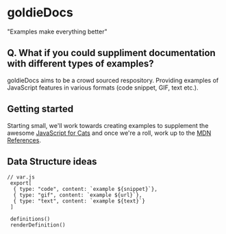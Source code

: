# goldieDocs
"Examples make everything better"

## Q. What if you could suppliment documentation with different types of examples?
goldieDocs aims to be a crowd sourced respository. Providing examples of JavaScript features in various formats (code snippet, GIF, text etc.).

## Getting started
Starting small, we'll work towards creating examples to supplement the awesome [JavaScript for Cats](http://jsforcats.com/) and once we're a roll, work up to the [MDN References](https://developer.mozilla.org/en-US/docs/Web/JavaScript/Reference).

## Data Structure ideas

```
// var.js
 export[
  { type: "code", content: `example ${snippet}`},
  { type: "gif", content: `example ${url}`},
  { type: "text", content: `example ${text}`}
 ]
 
 definitions()
 renderDefinition()

```

